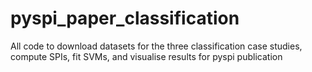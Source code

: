 # pyspi_paper_classification
All code to download datasets for the three classification case studies, compute SPIs, fit SVMs, and visualise results for pyspi publication

